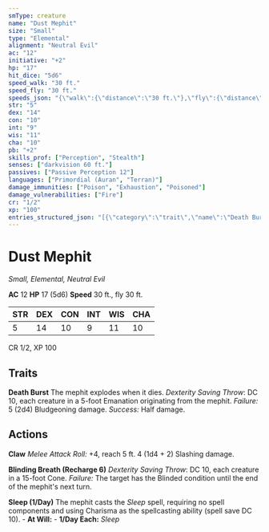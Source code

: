 ```yaml
---
smType: creature
name: "Dust Mephit"
size: "Small"
type: "Elemental"
alignment: "Neutral Evil"
ac: "12"
initiative: "+2"
hp: "17"
hit_dice: "5d6"
speed_walk: "30 ft."
speed_fly: "30 ft."
speeds_json: "{\"walk\":{\"distance\":\"30 ft.\"},\"fly\":{\"distance\":\"30 ft.\"}}"
str: "5"
dex: "14"
con: "10"
int: "9"
wis: "11"
cha: "10"
pb: "+2"
skills_prof: ["Perception", "Stealth"]
senses: ["darkvision 60 ft."]
passives: ["Passive Perception 12"]
languages: ["Primordial (Auran", "Terran)"]
damage_immunities: ["Poison", "Exhaustion", "Poisoned"]
damage_vulnerabilities: ["Fire"]
cr: "1/2"
xp: "100"
entries_structured_json: "[{\"category\":\"trait\",\"name\":\"Death Burst\",\"text\":\"The mephit explodes when it dies. *Dexterity Saving Throw*: DC 10, each creature in a 5-foot Emanation originating from the mephit. *Failure:*  5 (2d4) Bludgeoning damage. *Success:*  Half damage.\",\"target\":\"each creature in a 5-foot Emanation originating from the mephit\",\"damage\":\"5 (2d4) Bludgeoning\",\"save_ability\":\"DEX\",\"save_dc\":10,\"save_effect\":\"Half damage\"},{\"category\":\"action\",\"name\":\"Claw\",\"text\":\"*Melee Attack Roll:* +4, reach 5 ft. 4 (1d4 + 2) Slashing damage.\",\"kind\":\"Melee Attack Roll\",\"to_hit\":\"+4\",\"range\":\"5 ft\",\"damage\":\"4 (1d4 + 2) Slashing\"},{\"category\":\"action\",\"name\":\"Blinding Breath\",\"recharge\":\"Recharge 6\",\"text\":\"*Dexterity Saving Throw*: DC 10, each creature in a 15-foot Cone. *Failure:*  The target has the Blinded condition until the end of the mephit's next turn.\",\"target\":\"each creature in a 15-foot Cone\",\"save_ability\":\"DEX\",\"save_dc\":10},{\"category\":\"action\",\"name\":\"Sleep\",\"recharge\":\"1/Day\",\"text\":\"The mephit casts the *Sleep* spell, requiring no spell components and using Charisma as the spellcasting ability (spell save DC 10). - **At Will:** - **1/Day Each:** *Sleep*\"}]"
---
```


# Dust Mephit
*Small, Elemental, Neutral Evil*

**AC** 12
**HP** 17 (5d6)
**Speed** 30 ft., fly 30 ft.

| STR | DEX | CON | INT | WIS | CHA |
| --- | --- | --- | --- | --- | --- |
| 5 | 14 | 10 | 9 | 11 | 10 |

CR 1/2, XP 100

## Traits

**Death Burst**
The mephit explodes when it dies. *Dexterity Saving Throw*: DC 10, each creature in a 5-foot Emanation originating from the mephit. *Failure:*  5 (2d4) Bludgeoning damage. *Success:*  Half damage.

## Actions

**Claw**
*Melee Attack Roll:* +4, reach 5 ft. 4 (1d4 + 2) Slashing damage.

**Blinding Breath (Recharge 6)**
*Dexterity Saving Throw*: DC 10, each creature in a 15-foot Cone. *Failure:*  The target has the Blinded condition until the end of the mephit's next turn.

**Sleep (1/Day)**
The mephit casts the *Sleep* spell, requiring no spell components and using Charisma as the spellcasting ability (spell save DC 10). - **At Will:** - **1/Day Each:** *Sleep*
